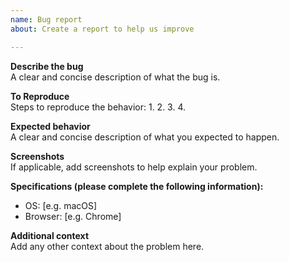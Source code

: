 ```yaml
---
name: Bug report
about: Create a report to help us improve

---
```


**Describe the bug**  
A clear and concise description of what the bug is.

**To Reproduce**  
Steps to reproduce the behavior:
1.
2.
3.
4.

**Expected behavior**  
A clear and concise description of what you expected to happen.

**Screenshots**  
If applicable, add screenshots to help explain your problem.

**Specifications (please complete the following information):**
 - OS: [e.g. macOS]
 - Browser: [e.g. Chrome]

**Additional context**  
Add any other context about the problem here.
